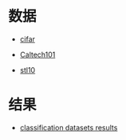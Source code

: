 # 数据

* [cifar](http://www.cs.toronto.edu/~kriz/cifar.html)

* [Caltech101](http://www.vision.caltech.edu/Image_Datasets/Caltech101)

* [stl10](https://cs.stanford.edu/~acoates/stl10/)

# 结果

* [classification datasets results](http://rodrigob.github.io/are_we_there_yet/build/classification_datasets_results.html)

